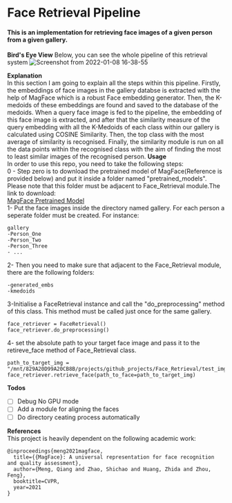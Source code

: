 # Face Retrieval Pipeline

#### This is an implementation for retrieving face images of a given person from a given gallery.

**Bird's Eye View**
Below, you can see the whole pipeline of this retrieval system
![Screenshot from 2022-01-08 16-38-55](https://user-images.githubusercontent.com/79300456/148645364-1e6bb06d-b252-41c2-a0e4-6abaa00281e3.png)

**Explanation**  
In this section I am going to explain all the steps within this pipeline. Firstly, the embeddings of face images in the gallery databse is extracted with the help of MagFace which is a robust Face embedding generator. Then, the K-medoids of these embeddings are found and saved to the database of the medoids. When a query face image is fed to the pipeline, the embedding of this face image is extracted, and after that the similarity measure of the query embedding with all the K-Medoids of each class within our gallery is calculated using COSINE Similarity. Then, the top class with the most average of similarity is recognised. Finally, the similarity module is run on all the data points within the recognised class with the aim of finding the most to least similar images of the recognised person.
**Usage**  
In order to use this repo, you need to take the following steps:  
0 - Step zero is to download the pretrained model of MagFace(Reference is provided below) and put it inside a folder named "pretrained_models". Please note that this folder must be adjacent to Face_Retrieval module.The link to download:  
[MagFace Pretrained Model](https://drive.google.com/file/d/1Bd87admxOZvbIOAyTkGEntsEz3fyMt7H/view?usp=sharing)  
1- Put the face images inside the directory named gallery. For each person a seperate folder must be created. For instance:

```
gallery
-Person_One
-Person_Two
-Person_Three
- ...
```

2- Then you need to make sure that adjacent to the Face_Retrieval module, there are the following folders:

```
-generated_embs
-kmedoids
```

3-Initialise a FaceRetrieval instance and call the "do_preprocessing" method of this class. This method must be called just once for the same gallery.

```
face_retriever = FaceRetrieval()
face_retriever.do_preprocessing()
```

4- set the absolute path to your target face image and pass it to the retireve_face method of Face_Retrieval class.

```
path_to_target_img = "/mnt/829A20D99A20CB8B/projects/github_projects/Face_Retrieval/test_imgs/TEST_BRAD_PIT.png"
face_retriever.retrieve_face(path_to_face=path_to_target_img)
```

**Todos**

- [ ] Debug No GPU mode
- [ ] Add a module for aligning the faces
- [ ] Do directory ceating process automatically

**References**  
 This project is heavily dependent on the following academic work:

```
@inproceedings{meng2021magface,
  title={{MagFace}: A universal representation for face recognition and quality assessment},
  author={Meng, Qiang and Zhao, Shichao and Huang, Zhida and Zhou, Feng},
  booktitle=CVPR,
  year=2021
}
```

